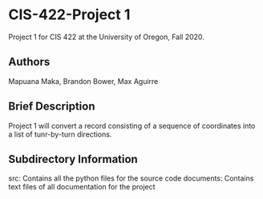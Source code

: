 # CIS-422-Project 1

Project 1 for CIS 422 at the University of Oregon, Fall 2020.

## Authors

Mapuana Maka, Brandon Bower, Max Aguirre

## Brief Description

Project 1 will convert a record consisting of a sequence of coordinates into a list of tunr-by-turn directions.

## Subdirectory Information

src: Contains all the python files for the source code
documents: Contains text files of all documentation for the project
